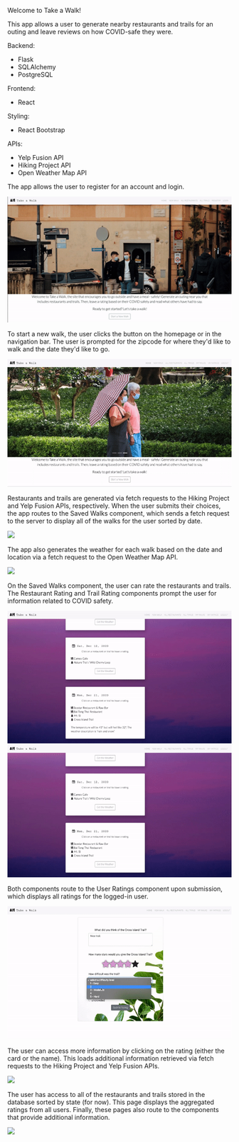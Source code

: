 Welcome to Take a Walk! 

This app allows a user to generate nearby restaurants and trails for an outing and leave reviews on how COVID-safe they were. 

Backend:
- Flask
- SQLAlchemy 
- PostgreSQL 

Frontend:
- React 

Styling:
- React Bootstrap 

APIs:
- Yelp Fusion API 
- Hiking Project API 
- Open Weather Map API

The app allows the user to register for an account and login. 


![](registerlogin.gif)


To start a new walk, the user clicks the button on the homepage or in the navigation bar. The user is prompted for the zipcode for where they'd like to walk and the date they'd like to go.


![](newwalk.gif)


Restaurants and trails are generated via fetch requests to the Hiking Project and Yelp Fusion APIs, respectively. When the user submits their choices, the app routes to the Saved Walks component, which sends a fetch request to the server to display all of the walks for the user sorted by date. 


![](choosecomponents.gif)


The app also generates the weather for each walk based on the date and location via a fetch request to the Open Weather Map API. 


![](savedwalksweather.gif)


On the Saved Walks component, the user can rate the restaurants and trails. The Restaurant Rating and Trail Rating components prompt the user for information related to COVID safety. 


![](restreview.gif)
![](trailreview.gif)


Both components route to the User Ratings component upon submission, which displays all ratings for the logged-in user. 


![](userratings.gif)


The user can access more information by clicking on the rating (either the card or the name). This loads additional information retrieved via fetch requests to the Hiking Project and Yelp Fusion APIs. 


![](restinfo.gif)


The user has access to all of the restaurants and trails stored in the database sorted by state (for now). This page displays the aggregated ratings from all users. Finally, these pages also route to the components that provide additional information.  


![](allrestaurants.gif)
